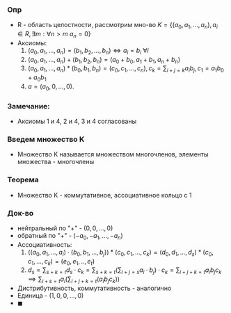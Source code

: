 ### Опр
- R - область целостности, рассмотрим мно-во $K=\{ (a_{0}, a_{1},\dots, a_{n}), a_{i}\in R, \exists m:\forall n>m ~ a_{n}=0 \}$
- Аксиомы:
	1. $(a_{0},a_{1},\dots, a_{n}) = (b_{1},b_{2},\dots, b_{n}) \iff a_i=b_{i} ~ \forall i$
	2. $(a_{0}, a_{1}, \dots, a_{n}) + (b_{1}, b_{2}, b_{n})=(a_{0}+b_{0}, a_{1}+b_{1}, a_{n}+b_{n})$
	3. $(a_{0}, a_{1}, \dots, a_{n})*(b_{0}, b_{1}, b_{n})=(c_{0}, c_{1}, \dots, c_{n}), c_{k} = \sum_{i+j=k}a_{i}b_{j},c_{1} = a_{1}b_{0}+a_{0}b_{1}$
	4. $a = (a_{0},0, \dots, 0)$.
### Замечание:
- Аксиомы 1 и 4, 2 и 4, 3 и 4 согласованы

### Введем множество K
- Множество K называется множеством многочленов, элементы множества - многочлены
### Теорема
- Множество K - коммутативное, ассоциативное кольцо с 1
### Док-во
- нейтральный по "+" - $(0,0,\dots,0)$  
-  обратный по "+" - $(-a_{0}, -a_{1}, \dots, -a_{n})$ 
- Ассоциативность:
	1. $((a_{0}, a_{1}, \dots, a_{i})\cdot(b_{0}, b_{1}, \dots, b_{j}))*(c_{0},c_{1}, \dots, c_{k}) = (d_{0}, d_{1}, \dots, d_{s})*(c_{0},c_{1},\dots , c_{k})=(e_{0},e_{1},..,e_{t})$
	2. $d_{s} = \sum_{s+k=t}d_{s}\cdot c_{k}=\sum_{s+k=t}\left(\sum_{i+j=s}a_i\cdot b_{j} \right)\cdot c_{k}=\sum_{i+j+k=t}a_{i}b_{j}c_{k}\implies \sum_{i+s=t}a_{i}\left( \sum_{i+j+k=t}(a_{i}b_{j}c_{k}) \right)$
- Дистрибутивность, коммутативность - аналогично
- Единица - $(1, 0,0,\dots,0)$
- $\blacksquare$